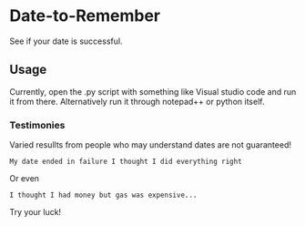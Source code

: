 # Date-to-Remember
See if your date is successful.

## Usage
Currently, open the .py script with something like Visual studio code and run it from there.
Alternatively run it through notepad++ or python itself.

### Testimonies
Varied resullts from people who may understand dates are not guaranteed!
```
My date ended in failure I thought I did everything right
```
Or even
```
I thought I had money but gas was expensive...
```
Try your luck!
